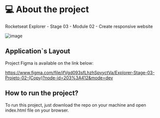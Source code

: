 # 💻 About the project

Rocketseat Explorer - Stage 03 - Module 02 - Create responsive website

![image](https://github.com/Thiagofrf/ux-responsive/assets/50845684/13cdfbe6-b018-4c22-8f17-b24c207aa0e6)


## Application`s Layout

Project Figma is available on the link below:

https://www.figma.com/file/ifVgd093sfLhzhSpvyctVa/Explorer-Stage-03-Projeto-02-(Copy)?node-id=203%3A412&mode=dev


## How to run the project?

To run this project, just download the repo on your machine and open index.html file on your browser.

